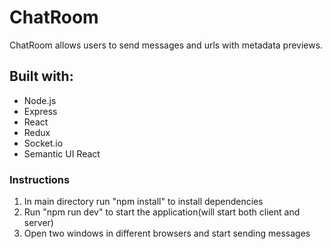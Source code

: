 # ChatRoom

ChatRoom allows users to send messages and urls with metadata previews.

## Built with:
* Node.js
* Express
* React
* Redux
* Socket.io
* Semantic UI React

### Instructions
1. In main directory run "npm install" to install dependencies
2. Run "npm run dev" to start the application(will start both client and server)
3. Open two windows in different browsers and start sending messages
